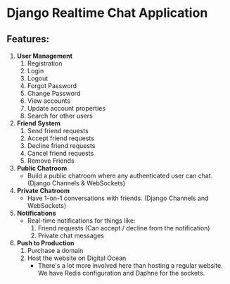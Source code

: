 <h1>Django Realtime Chat Application</h1>


<h2>Features: </h2>
<ol>
<li><strong>User Management</strong>
<ol>
<li>Registration</li>
<li>Login</li>
<li>Logout</li>
<li>Forgot Password</li>
<li>Change Password</li>
<li>View accounts</li>
<li>Update account properties</li>
<li>Search for other users</li>
</ol>
</li>
<li><strong>Friend System</strong>
<ol>
<li>Send friend requests</li>
<li>Accept friend requests</li>
<li>Decline friend requests</li>
<li>Cancel friend requests</li>
<li>Remove Friends</li>
</ol>
</li>
<li><strong>Public Chatroom</strong>
<ul>
<li>Build a public chatroom where any authenticated user can chat. (Django Channels &amp; WebSockets)</li>
</ul>
</li>
<li><strong>Private Chatroom</strong>
<ul>
<li>Have 1-on-1 conversations with friends. (Django Channels and WebSockets)</li>
</ul>
</li>
<li><strong>Notifications</strong>
<ul>
<li>Real-time notifications for things like:
<ol>
<li>Friend requests (Can accept / decline from the notification)</li>
<li>Private chat messages</li>
</ol>
</li>
</ul>
</li>
<li><strong>Push to Production</strong>
<ol>
<li>Purchase a domain</li>
<li>Host the website on Digital Ocean
<ul>
<li>There's a lot more involved here than hosting a regular website. We have Redis configuration and Daphne for the sockets.
<br></li>
</ul>
</li>
</ol>
</li>
</ol>
